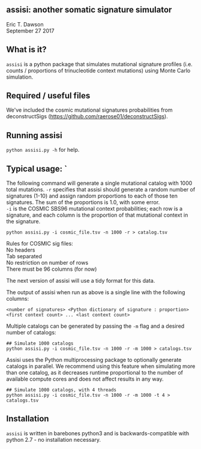 assisi: another somatic signature simulator
-------------------------------------------
Eric T. Dawson  
September 27 2017


## What is it?
`assisi` is a python package that simulates mutational signature profiles (i.e. counts / proportions of trinucleotide context mutations) using Monte Carlo simulation.

## Required / useful files
We've included the cosmic mutational signatures probabilities from deconstructSigs (https://github.com/raerose01/deconstructSigs).

## Running assisi
`python assisi.py -h` for help.  

## Typical usage: `
The following command will generate a single mutational catalog with 1000 total mutations.
`-r` specifies that assisi should generate a random number of signatures (1-10) and assign
random proportions to each of those ten signatures. The sum of the proportions is 1.0,
with some error.  
`-i` is the COSMIC SBS96 mutational context probabilities; each row is a signature, and each column
is the proportion of that mutational context in the signature.

```
python assisi.py -i cosmic_file.tsv -n 1000 -r > catalog.tsv
```

Rules for COSMIC sig files:  
    No headers  
    Tab separated  
    No restriction on number of rows  
    There must be 96 columns (for now)  


The next version of assisi will use a tidy format for this data.

The output of assisi when run as above is a single line with the following columns:  
```
<number of signatures> <Python dictionary of signature : proportion> <first context count> ... <last context count>
```

Multiple catalogs can be generated by passing the `-m` flag and a desired number of catalogs:
```
## Simulate 1000 catalogs
python assisi.py -i cosmic_file.tsv -n 1000 -r -m 1000 > catalogs.tsv
```

Assisi uses the Python multiprocessing package to optionally generate catalogs in parallel.
We recommend using this feature when simulating more than one catalog, as it decreases runtime
proportional to the number of available compute cores and does not affect results in any way.
```
## Simulate 1000 catalogs, with 4 threads
python assisi.py -i cosmic_file.tsv -n 1000 -r -m 1000 -t 4 > catalogs.tsv
```


## Installation
`assisi` is written in barebones python3 and is backwards-compatible with python 2.7 - no installation necessary.


